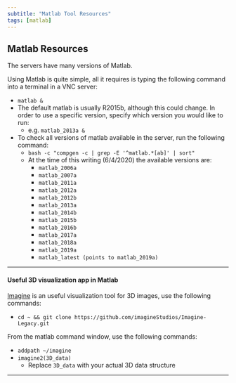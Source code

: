 ```yaml
---
subtitle: "Matlab Tool Resources"
tags: [matlab]
---
```


## Matlab Resources

The servers have many versions of Matlab.

Using Matlab is quite simple, all it requires is typing the following command into a terminal in a VNC server:

- `matlab &`
- The default matlab is usually R2015b, although this could change. In order to use a specific version, specify which version you would like to run:
  - e.g. `matlab_2013a &`
- To check all versions of matlab available in the server, run the following command:
  - `bash -c "compgen -c | grep -E '^matlab.*[ab]' | sort"`
  - At the time of this writing (6/4/2020) the available versions are:
    - `matlab_2006a`
    - `matlab_2007a`
    - `matlab_2011a`
    - `matlab_2012a`
    - `matlab_2012b`
    - `matlab_2013a`
    - `matlab_2014b`
    - `matlab_2015b`
    - `matlab_2016b`
    - `matlab_2017a`
    - `matlab_2018a`
    - `matlab_2019a`
    - `matlab_latest (points to matlab_2019a)`

---

#### Useful 3D visualization app in Matlab

[Imagine](https://github.com/imagineStudios/Imagine-Legacy) is an useful visualization tool for 3D images, use the following commands:
- `cd ~ && git clone https://github.com/imagineStudios/Imagine-Legacy.git`

From the matlab command window, use the following commands:

- `addpath ~/imagine`
- `imagine2(3D_data)`
  - Replace `3D_data` with your actual 3D data structure

---
